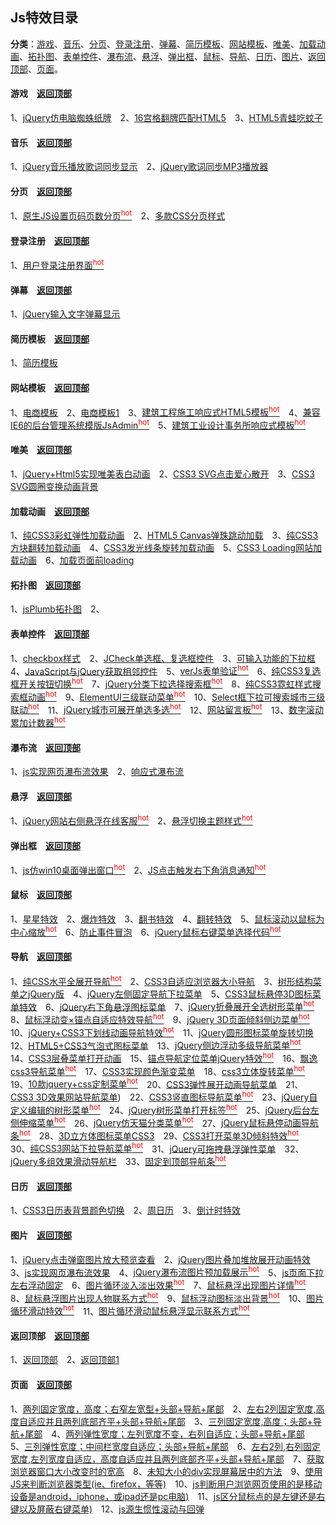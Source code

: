 ## <label id="top">Js特效目录</label>
**分类**：[游戏](#game)、[音乐](#songs)、[分页](#pagination)、[登录注册](#login)、[弹幕](#barrage)、[简历模板](#resume)、[网站模板](#webside)、[唯美](#confession)、[加载动画](#loading)、[拓扑图](#topodemo)、[表单控件](#form)、[瀑布流](#waterfalls)、[悬浮](#suspension)、[弹出框](#message)、[鼠标](#mouse)、[导航](#navigation)、[日历](#calendar)、[图片](#image)、[返回顶部](#totop)、[页面](#page)。
#### <label id="game">游戏</label>&emsp;[返回顶部](#top)
1、[jQuery仿电脑蜘蛛纸牌](https://stern188.github.io/js_effects/game/index.html)&emsp;2、[16宫格翻牌匹配HTML5](https://stern188.github.io/js_effects/game1/index.html)&emsp;3、[HTML5青蛙吃蚊子](https://stern188.github.io/js_effects/game2/index.html)
#### <label id="songs">音乐</label>&emsp;[返回顶部](#top)
1、[jQuery音乐播放歌词同步显示](https://stern188.github.io/js_effects/songs/index.html)&emsp;2、[jQuery歌词同步MP3播放器](https://stern188.github.io/js_effects/songs1/index.html)
#### <label id="pagination">分页</label>&emsp;[返回顶部](#top)
1、[原生JS设置页码页数分页<sup style="color:red;">hot</sup>](https://stern188.github.io/js_effects/pagination/index.html)&emsp;2、[多款CSS分页样式](https://stern188.github.io/js_effects/pagination1/index.html)
#### <label id="login">登录注册</label>&emsp;[返回顶部](#top)
1、[用户登录注册界面<sup style="color:red;">hot</sup>](https://stern188.github.io/js_effects/login/index.html)
#### <label id="barrage">弹幕</label>&emsp;[返回顶部](#top)
1、[jQuery输入文字弹幕显示](https://stern188.github.io/js_effects/barrage/index.html)
#### <label id="resume">简历模板</label>&emsp;[返回顶部](#top)
1、[简历模板](https://stern188.github.io/js_effects/resume/index.html)
#### <label id="webside">网站模板</label>&emsp;[返回顶部](#top)
1、[电商模板](https://stern188.github.io/js_effects/webside/index.html)&emsp;2、[电商模板1](https://stern188.github.io/js_effects/webside1/index.html)&emsp;3、[建筑工程施工响应式HTML5模板<sup style="color:red;">hot</sup>](https://stern188.github.io/js_effects/webside2/index.html)&emsp;4、[兼容IE6的后台管理系统模版JsAdmin<sup style="color:red;">hot</sup>](https://stern188.github.io/js_effects/webside3/index.html)&emsp;5、[建筑工业设计事务所响应式模板<sup style="color:red;">hot</sup>](https://stern188.github.io/js_effects/webside4/index.html)
#### <label id="confession">唯美</label>&emsp;[返回顶部](#top)
1、[jQuery+Html5实现唯美表白动画](https://stern188.github.io/js_effects/confession/index.html)&emsp;2、[CSS3 SVG点击爱心散开](https://stern188.github.io/js_effects/confession1/index.html)&emsp;3、[CSS3 SVG圆圈变换动画背景](https://stern188.github.io/js_effects/confession2/index.html)
#### <label id="loading">加载动画</label>&emsp;[返回顶部](#top)
1、[纯CSS3彩虹弹性加载动画](https://stern188.github.io/js_effects/loading/index.html)&emsp;2、[HTML5 Canvas弹珠跳动加载](https://stern188.github.io/js_effects/loading1/index.html)&emsp;3、[纯CSS3方块翻转加载动画](https://stern188.github.io/js_effects/loading2/index.html)&emsp;4、[CSS3发光线条旋转加载动画](https://stern188.github.io/js_effects/loading3/index.html)&emsp;5、[CSS3 Loading网站加载动画](https://stern188.github.io/js_effects/loading4/index.html)&emsp;6、[加载页面前loading](https://stern188.github.io/js_effects/loading5/index.html)
#### <label id="topodemo">拓扑图</label>&emsp;[返回顶部](#top)
1、[jsPlumb拓扑图](https://stern188.github.io/js_effects/topology/topodemo/index.html)&emsp;2、
#### <label id="form">表单控件</label>&emsp;[返回顶部](#top)
1、[checkbox样式](https://stern188.github.io/js_effects/form/index.html)&emsp;2、[JCheck单选框、复选框控件](https://stern188.github.io/js_effects/form1/index.html)&emsp;3、[可输入功能的下拉框](https://stern188.github.io/js_effects/form2/index.html)&emsp;4、[JavaScript与jQuery获取相邻控件](https://stern188.github.io/js_effects/form3/index.html)&emsp;5、[verJs表单验证<sup style="color:red;">hot</sup>](https://stern188.github.io/js_effects/form4/index.html)&emsp;6、[纯CSS3复选框开关按钮切换<sup style="color:red;">hot</sup>](https://stern188.github.io/js_effects/form5/index.html)&emsp;7、[jQuery分类下拉选择搜索框<sup style="color:red;">hot</sup>](https://stern188.github.io/js_effects/form6/index.html)&emsp;8、[纯CSS3霓虹样式搜索框动画<sup style="color:red;">hot</sup>](https://stern188.github.io/js_effects/form7/index.html)&emsp;9、[ElementUI三级联动菜单<sup style="color:red;">hot</sup>](https://stern188.github.io/js_effects/form8/index.html)&emsp;10、[Select框下拉可搜索城市三级联动<sup style="color:red;">hot</sup>](https://stern188.github.io/js_effects/form9/index.html)&emsp;11、[jQuery城市可展开单选多选<sup style="color:red;">hot</sup>](https://stern188.github.io/js_effects/form10/index.html)&emsp;12、[网站留言板<sup style="color:red;">hot</sup>](https://stern188.github.io/js_effects/form11/index.html)&emsp;13、[数字滚动累加计数器<sup style="color:red;">hot</sup>](https://stern188.github.io/js_effects/form12/index.html)
#### <label id="waterfalls">瀑布流</label>&emsp;[返回顶部](#top)
1、[js实现网页瀑布流效果](https://stern188.github.io/js_effects/waterfalls/index.html)&emsp;2、[响应式瀑布流](https://stern188.github.io/js_effects/waterfalls1/index.html)
#### <label id="suspension">悬浮</label>&emsp;[返回顶部](#top)
1、[jQuery网站右侧悬浮在线客服<sup style="color:red;">hot</sup>](https://stern188.github.io/js_effects/suspension/index.html)&emsp;2、[悬浮切换主题样式<sup style="color:red;">hot</sup>](https://stern188.github.io/js_effects/suspension1/index.html)
#### <label id="message">弹出框</label>&emsp;[返回顶部](#top)
1、[js仿win10桌面弹出窗口<sup style="color:red;">hot</sup>](https://stern188.github.io/js_effects/message/index.html)&emsp;2、[JS点击触发右下角消息通知<sup style="color:red;">hot</sup>](https://stern188.github.io/js_effects/message1/index.html)
#### <label id="mouse">鼠标</label>&emsp;[返回顶部](#top)
1、[星星特效](https://stern188.github.io/js_effects/mouse/index.html)&emsp;2、[爆炸特效](https://stern188.github.io/js_effects/mouse1/index.html)&emsp;3、[翻书特效](https://stern188.github.io/js_effects/mouse2/index.html)&emsp;4、[翻转特效](https://stern188.github.io/js_effects/mouse3/index.html)&emsp;5、[鼠标滚动以鼠标为中心缩放<sup style="color:red;">hot</sup>](https://stern188.github.io/js_effects/mouse4/index.html)&emsp;6、[防止事件冒泡](https://stern188.github.io/js_effects/mouse5/index.html)&emsp;6、[jQuery鼠标右键菜单选择代码<sup style="color:red;">hot</sup>](https://stern188.github.io/js_effects/mouse6/index.html)
#### <label id="navigation">导航</label>&emsp;[返回顶部](#top)
1、[纯CSS水平全展开导航<sup style="color:red;">hot</sup>](https://stern188.github.io/js_effects/navigation/index.html)&emsp;2、[CSS3自适应浏览器大小导航](https://stern188.github.io/js_effects/navigation1/index.html)&emsp;3、[树形结构菜单之jQuery版](https://stern188.github.io/js_effects/navigation2/index.html)&emsp;4、[jQuery左侧固定导航下拉菜单](https://stern188.github.io/js_effects/navigation3/index.html)&emsp;5、[CSS3鼠标悬停3D图标菜单特效](https://stern188.github.io/js_effects/navigation4/index.html)&emsp;6、[jQuery右下角悬浮图标菜单](https://stern188.github.io/js_effects/navigation5/index.html)&emsp;7、[jQuery折叠展开全选树形菜单<sup style="color:red;">hot</sup>](https://stern188.github.io/js_effects/navigation6/index.html)&emsp;8、[鼠标浮动变×锚点自适应特效导航<sup style="color:red;">hot</sup>](https://stern188.github.io/js_effects/navigation7/index.html)&emsp;9、[jQuery 3D页面倾斜侧边菜单<sup style="color:red;">hot</sup>](https://stern188.github.io/js_effects/navigation8/index.html)&emsp;10、[jQuery+CSS3下划线动画导航特效<sup style="color:red;">hot</sup>](https://stern188.github.io/js_effects/navigation9/index.html)&emsp;11、[jQuery圆形图标菜单旋转切换](https://stern188.github.io/js_effects/navigation10/index.html)&emsp;12、[HTML5+CSS3气泡式图标菜单](https://stern188.github.io/js_effects/navigation11/index.html)&emsp;13、[jQuery侧边浮动多级导航菜单<sup style="color:red;">hot</sup>](https://stern188.github.io/js_effects/navigation12/index.html)&emsp;14、[CSS3层叠菜单打开动画](https://stern188.github.io/js_effects/navigation13/index.html)&emsp;15、[锚点导航定位菜单jQuery特效<sup style="color:red;">hot</sup>](https://stern188.github.io/js_effects/navigation14/index.html)&emsp;16、[飘逸css3导航菜单<sup style="color:red;">hot</sup>](https://stern188.github.io/js_effects/navigation15/index.html)&emsp;17、[CSS3实现颜色渐变菜单](https://stern188.github.io/js_effects/navigation16/index.html)&emsp;18、[css3立体旋转菜单<sup style="color:red;">hot</sup>](https://stern188.github.io/js_effects/navigation17/index.html)&emsp;19、[10款jquery+css定制菜单<sup style="color:red;">hot</sup>](https://stern188.github.io/js_effects/navigation18/index.html)&emsp;20、[CSS3弹性展开动画导航菜单](https://stern188.github.io/js_effects/navigation19/index.html)&emsp;21、[CSS3 3D效果网站导航菜单](https://stern188.github.io/js_effects/navigation20/index.html))&emsp;22、[CSS3竖直图标导航菜单<sup style="color:red;">hot</sup>](https://stern188.github.io/js_effects/navigation21/index.html)&emsp;23、[jQuery自定义编辑的树形菜单<sup style="color:red;">hot</sup>](https://stern188.github.io/js_effects/navigation22/index.html)&emsp;24、[jQuery树形菜单打开标签<sup style="color:red;">hot</sup>](https://stern188.github.io/js_effects/navigation23/index.html)&emsp;25、[jQuery后台左侧伸缩菜单<sup style="color:red;">hot</sup>](https://stern188.github.io/js_effects/navigation24/index.html)&emsp;26、[jQuery仿天猫分类菜单<sup style="color:red;">hot</sup>](https://stern188.github.io/js_effects/navigation25/index.html)&emsp;27、[jQuery鼠标悬停动画导航条<sup style="color:red;">hot</sup>](https://stern188.github.io/js_effects/navigation26/index.html)&emsp;28、[3D立方体图标菜单CSS3](https://stern188.github.io/js_effects/navigation27/index.html)&emsp;29、[CSS3打开菜单3D倾斜特效<sup style="color:red;">hot</sup>](https://stern188.github.io/js_effects/navigation28/index.html)&emsp;30、[纯CSS3网站下拉导航菜单<sup style="color:red;">hot</sup>](https://stern188.github.io/js_effects/navigation29/index.html)&emsp;31、[jQuery可拖拽悬浮弹性菜单](https://stern188.github.io/js_effects/navigation30/index.html)&emsp;32、[jQuery多组效果滑动导航栏](https://stern188.github.io/js_effects/navigation31/index.html)&emsp;33、[固定到顶部导航条<sup style="color:red;">hot</sup>](https://stern188.github.io/js_effects/navigation32/index.html)
#### <label id="calendar">日历</label>&emsp;[返回顶部](#top)
1、[CSS3日历表背景颜色切换](https://stern188.github.io/js_effects/time/index.html)&emsp;2、[周日历](https://stern188.github.io/js_effects/time1/index.html)&emsp;3、[倒计时特效](https://stern188.github.io/js_effects/time2/index.html)
#### <label id="image">图片</label>&emsp;[返回顶部](#top)
1、[jQuery点击弹窗图片放大预览查看](https://stern188.github.io/js_effects/image/index.html)&emsp;2、[jQuery图片叠加堆放展开动画特效](https://stern188.github.io/js_effects/image1/index.html)&emsp;3、[js实现网页瀑布流效果](https://stern188.github.io/js_effects/waterfalls/index.html)&emsp;4、[jQuery瀑布流图片预加载展示<sup style="color:red;">hot</sup>](https://stern188.github.io/js_effects/image2/index.html)&emsp;5、[js页面下拉左右浮动固定](https://stern188.github.io/js_effects/image3/index.html)&emsp;6、[图片循环淡入淡出效果<sup style="color:red;">hot</sup>](https://stern188.github.io/js_effects/image4/index.html)&emsp;7、[鼠标悬浮出现图片详情<sup style="color:red;">hot</sup>](https://stern188.github.io/js_effects/image5/index.html)&emsp;8、[鼠标悬浮图片出现人物联系方式<sup style="color:red;">hot</sup>](https://stern188.github.io/js_effects/image6/index.html)&emsp;9、[鼠标浮动图标淡出背景<sup style="color:red;">hot</sup>](https://stern188.github.io/js_effects/image7/index.html)&emsp;10、[图片循环滑动特效<sup style="color:red;">hot</sup>](https://stern188.github.io/js_effects/image8/index.html)&emsp;11、[图片循环滑动鼠标悬浮显示联系方式<sup style="color:red;">hot</sup>](https://stern188.github.io/js_effects/image9/index.html)
#### <label id="totop">返回顶部</label>&emsp;[返回顶部](#top)
1、[返回顶部](https://stern188.github.io/js_effects/top/index.html)&emsp;2、[返回顶部1](https://stern188.github.io/js_effects/top1/index.html)
#### <label id="page">页面</label>&emsp;[返回顶部](#top)
1、[两列固定宽度，高度；右窄左宽型+头部+导航+尾部](https://stern188.github.io/js_effects/page/index.html)&emsp;2、[左右2列固定宽度,高度自适应并且两列底部齐平+头部+导航+尾部](https://stern188.github.io/js_effects/page1/index.html)&emsp;3、[三列固定宽度,高度；头部+导航+尾部](https://stern188.github.io/js_effects/page2/index.html)&emsp;4、[两列弹性宽度；左列宽度不变，右列自适应；头部+导航+尾部](https://stern188.github.io/js_effects/page3/index.html)&emsp;5、[三列弹性宽度；中间栏宽度自适应；头部+导航+尾部](https://stern188.github.io/js_effects/page4/index.html)&emsp;6、[左右2列,右列固定宽度,左列宽度自适应，高度自适应并且两列底部齐平+头部+导航+尾部](https://stern188.github.io/js_effects/page5/index.html)&emsp;7、[获取浏览器窗口大小改变时的宽高](https://stern188.github.io/js_effects/page6/index.html)&emsp;8、[未知大小的div实现屏幕居中的方法](https://stern188.github.io/js_effects/page7/index.html)&emsp;9、[使用JS来判断浏览器类型(ie、firefox，等等)](https://stern188.github.io/js_effects/page8/index.html)&emsp;10、[js判断用户浏览网页使用的是移动设备是android，iphone，或ipad还是pc电脑)](https://stern188.github.io/js_effects/page9/index.html)&emsp;11、[js区分鼠标点的是左键还是右键以及屏蔽右键菜单)](https://stern188.github.io/js_effects/page10/index.html)&emsp;12、[js源生惯性滚动与回弹](https://stern188.github.io/js_effects/page11/index.html)